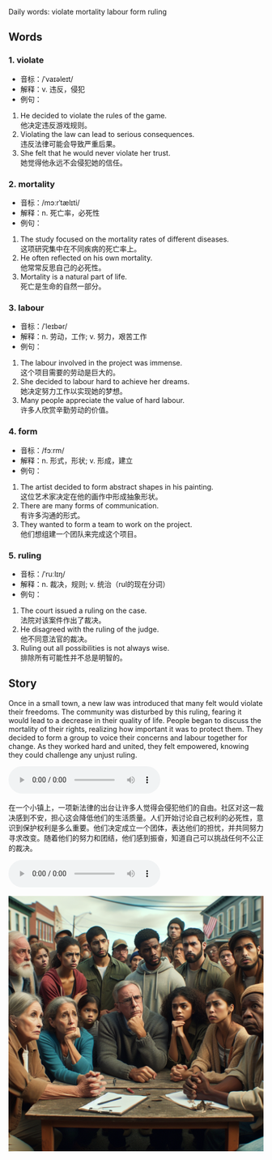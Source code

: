 Daily words: violate mortality labour form ruling

## Words
### 1. violate
- 音标：/ˈvaɪəleɪt/ <span style="cursor: pointer;" onclick="document.getElementById('audio-player-1').play()"><i class="fas fa-volume-up"></i></span>
<audio id="audio-player-1" src="audios/words/violate.mp3" style="display:none;"></audio>
- 解释：v. 违反，侵犯
- 例句：
1. He decided to violate the rules of the game.  
他决定违反游戏规则。  
2. Violating the law can lead to serious consequences.  
违反法律可能会导致严重后果。  
3. She felt that he would never violate her trust.  
她觉得他永远不会侵犯她的信任。

### 2. mortality
- 音标：/mɔːrˈtælɪti/ <span style="cursor: pointer;" onclick="document.getElementById('audio-player-2').play()"><i class="fas fa-volume-up"></i></span>
<audio id="audio-player-2" src="audios/words/mortality.mp3" style="display:none;"></audio>
- 解释：n. 死亡率，必死性
- 例句：
1. The study focused on the mortality rates of different diseases.  
这项研究集中在不同疾病的死亡率上。  
2. He often reflected on his own mortality.  
他常常反思自己的必死性。  
3. Mortality is a natural part of life.  
死亡是生命的自然一部分。

### 3. labour
- 音标：/ˈleɪbər/ <span style="cursor: pointer;" onclick="document.getElementById('audio-player-3').play()"><i class="fas fa-volume-up"></i></span>
<audio id="audio-player-3" src="audios/words/labour.mp3" style="display:none;"></audio>
- 解释：n. 劳动，工作; v. 努力，艰苦工作
- 例句：
1. The labour involved in the project was immense.  
这个项目需要的劳动是巨大的。  
2. She decided to labour hard to achieve her dreams.  
她决定努力工作以实现她的梦想。  
3. Many people appreciate the value of hard labour.  
许多人欣赏辛勤劳动的价值。

### 4. form
- 音标：/fɔːrm/ <span style="cursor: pointer;" onclick="document.getElementById('audio-player-4').play()"><i class="fas fa-volume-up"></i></span>
<audio id="audio-player-4" src="audios/words/form.mp3" style="display:none;"></audio>
- 解释：n. 形式，形状; v. 形成，建立
- 例句：
1. The artist decided to form abstract shapes in his painting.  
这位艺术家决定在他的画作中形成抽象形状。  
2. There are many forms of communication.  
有许多沟通的形式。  
3. They wanted to form a team to work on the project.  
他们想组建一个团队来完成这个项目。

### 5. ruling
- 音标：/ˈruːlɪŋ/ <span style="cursor: pointer;" onclick="document.getElementById('audio-player-5').play()"><i class="fas fa-volume-up"></i></span>
<audio id="audio-player-5" src="audios/words/ruling.mp3" style="display:none;"></audio>
- 解释：n. 裁决，规则; v. 统治（rul的现在分词）
- 例句：
1. The court issued a ruling on the case.  
法院对该案件作出了裁决。  
2. He disagreed with the ruling of the judge.  
他不同意法官的裁决。  
3. Ruling out all possibilities is not always wise.  
排除所有可能性并不总是明智的。

## Story
Once in a small town, a new law was introduced that many felt would violate their freedoms. The community was disturbed by this ruling, fearing it would lead to a decrease in their quality of life. People began to discuss the mortality of their rights, realizing how important it was to protect them. They decided to form a group to voice their concerns and labour together for change. As they worked hard and united, they felt empowered, knowing they could challenge any unjust ruling.

<audio controls>
  <source src="https://files.dwong.top/2024-08-06-english.mp3" type="audio/mpeg">
  你的浏览器不支持音频元素。
</audio>
  

在一个小镇上，一项新法律的出台让许多人觉得会侵犯他们的自由。社区对这一裁决感到不安，担心这会降低他们的生活质量。人们开始讨论自己权利的必死性，意识到保护权利是多么重要。他们决定成立一个团体，表达他们的担忧，并共同努力寻求改变。随着他们的努力和团结，他们感到振奋，知道自己可以挑战任何不公正的裁决。

<audio controls>
  <source src="https://files.dwong.top/2024-08-06-chinese.mp3" type="audio/mpeg">
  你的浏览器不支持音频元素。
</audio>
  

![story](./images/2024-08-06.png)

